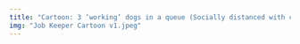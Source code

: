 ```yaml
---
title: "Cartoon: 3 ‘working’ dogs in a queue (Socially distanced with crosses marked on floor, and a sign in background showing 1.5metres gap between dogs). First in Job Keepers queue is a white Samoyed show dog wearing a rosette, then a Labrador guide dog, and last a Alsatian security dog.  There’s a sign saying “Job Keepers queue here” with an arrow. Then a Beagle customs dog walking away following a “Job Seekers this way” sign with arrow."
img: "Job Keeper Cartoon v1.jpeg"
---
```

